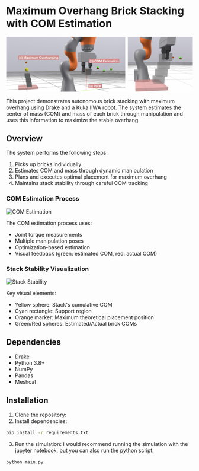 # Maximum Overhang Brick Stacking with COM Estimation

![Teaser](assets/teaser.png)

This project demonstrates autonomous brick stacking with maximum overhang using Drake and a Kuka IIWA robot. The system estimates the center of mass (COM) and mass of each brick through manipulation and uses this information to maximize the stable overhang.

## Overview
The system performs the following steps:
1. Picks up bricks individually
2. Estimates COM and mass through dynamic manipulation
3. Plans and executes optimal placement for maximum overhang
4. Maintains stack stability through careful COM tracking

### COM Estimation Process
![COM Estimation](assets/com_estimation.png)

The COM estimation process uses:
- Joint torque measurements
- Multiple manipulation poses
- Optimization-based estimation
- Visual feedback (green: estimated COM, red: actual COM)

### Stack Stability Visualization
![Stack Stability](assets/stack_stability.png)

Key visual elements:
- Yellow sphere: Stack's cumulative COM
- Cyan rectangle: Support region
- Orange marker: Maximum theoretical placement position
- Green/Red spheres: Estimated/Actual brick COMs

## Dependencies

- Drake
- Python 3.8+
- NumPy
- Pandas
- Meshcat

## Installation

1. Clone the repository:
2. Install dependencies:
```bash
pip install -r requirements.txt
```

3. Run the simulation:
I would recommend running the simulation with the jupyter notebook, but you can also run the python script.
```bash
python main.py
```
